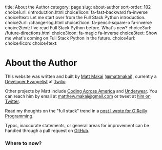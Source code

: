 title: About the Author
category: page
slug: about-author
sort-order: 102
choice1url: /introduction.html
choice1icon: fa-fast-backward fa-inverse
choice1text: Let me start over from the Full Stack Python introduction.
choice2url: /change-log.html
choice2icon: fa-pencil-square-o fa-inverse
choice2text: I've read Full Stack Python before. What's new?
choice3url: /future-directions.html
choice3icon: fa-magic fa-inverse
choice3text: Show me what's coming on Full Stack Python in the future.
choice4url:
choice4icon:
choice4text:


# About the Author
This website was written and built by 
[Matt Makai](http://www.mattmakai.com/) 
([@mattmakai](http://twitter.com/mattmakai)), currently a 
[Developer Evangelist](http://thenextweb.com/dd/2012/06/03/a-day-in-the-life-of-a-developer-evangelist/)
at [Twilio](https://www.twilio.com/).

Other projects by Matt include 
[Coding Across America](http://www.codingacrossamerica.com/)
and
[Underwear](https://github.com/makaimc/underwear/). You can reach him by 
email at matthew.makai@gmail.com or tweet at
[him on Twitter](https://twitter.com/mattmakai). 

Read my thoughts on the "full stack" trend in a 
[post I wrote for O'Reilly Programming](http://programming.oreilly.com/2014/05/driving-demand-for-full-stack-developers.html).

Typos, inaccurate statements, or general areas for improvement can be handled
through a pull request on
[GitHub](https://github.com/makaimc/fullstackpython.github.com/).


### Where to now?
